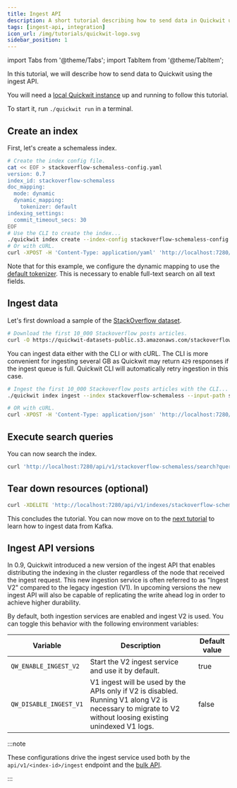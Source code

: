 ```yaml
---
title: Ingest API
description: A short tutorial describing how to send data in Quickwit using the ingest API
tags: [ingest-api, integration]
icon_url: /img/tutorials/quickwit-logo.svg
sidebar_position: 1
---
```


import Tabs from '@theme/Tabs';
import TabItem from '@theme/TabItem';

In this tutorial, we will describe how to send data to Quickwit using the ingest API.

You will need a [local Quickwit instance](../get-started/installation) up and running to follow this tutorial.

To start it, run `./quickwit run` in a terminal.

## Create an index

First, let's create a schemaless index.

```bash
# Create the index config file.
cat << EOF > stackoverflow-schemaless-config.yaml
version: 0.7
index_id: stackoverflow-schemaless
doc_mapping:
  mode: dynamic
  dynamic_mapping:
    tokenizer: default
indexing_settings:
  commit_timeout_secs: 30
EOF
# Use the CLI to create the index...
./quickwit index create --index-config stackoverflow-schemaless-config.yaml
# Or with cURL.
curl -XPOST -H 'Content-Type: application/yaml' 'http://localhost:7280/api/v1/indexes' --data-binary @stackoverflow-schemaless-config.yaml
```

Note that for this example, we configure the dynamic mapping to use the [default tokenizer](../configuration/index-config.md#description-of-available-tokenizers). This is necessary to enable full-text search on all text fields.

## Ingest data

Let's first download a sample of the [StackOverflow dataset](https://www.kaggle.com/stackoverflow/stacksample).

```bash
# Download the first 10_000 Stackoverflow posts articles.
curl -O https://quickwit-datasets-public.s3.amazonaws.com/stackoverflow.posts.transformed-10000.json
```

You can ingest data either with the CLI or with cURL. The CLI is more convenient for ingesting several GB as Quickwit may return `429` responses if the ingest queue is full. Quickwit CLI will automatically retry ingestion in this case.

```bash
# Ingest the first 10_000 Stackoverflow posts articles with the CLI...
./quickwit index ingest --index stackoverflow-schemaless --input-path stackoverflow.posts.transformed-10000.json --force

# OR with cURL.
curl -XPOST -H 'Content-Type: application/json' 'http://localhost:7280/api/v1/stackoverflow-schemaless/ingest?commit=force' --data-binary @stackoverflow.posts.transformed-10000.json
```

## Execute search queries

You can now search the index.

```bash
curl 'http://localhost:7280/api/v1/stackoverflow-schemaless/search?query=body:python'
```

## Tear down resources (optional)

```bash
curl -XDELETE 'http://localhost:7280/api/v1/indexes/stackoverflow-schemaless'
```

This concludes the tutorial. You can now move on to the [next tutorial](/docs/ingest-data/kafka.md) to learn how to ingest data from Kafka.

## Ingest API versions

In 0.9, Quickwit introduced a new version of the ingest API that enables distributing the indexing in the cluster regardless of the node that received the ingest request. This new ingestion service is often referred to as "Ingest V2" compared to the legacy ingestion (V1). In upcoming versions the new ingest API will also be capable of replicating the write ahead log in order to achieve higher durability.

By default, both ingestion services are enabled and ingest V2 is used. You can toggle this behavior with the following environment variables:

| Variable              | Description   | Default value |
| --------------------- | --------------|-------------- |
| `QW_ENABLE_INGEST_V2` | Start the V2 ingest service and use it by default. | true | 
| `QW_DISABLE_INGEST_V1`| V1 ingest will be used by the APIs only if V2 is disabled. Running V1 along V2 is necessary to migrate to V2 without loosing existing unindexed V1 logs. | false |

:::note

These configurations drive the ingest service used both by the `api/v1/<index-id>/ingest` endpoint and the [bulk API](../reference/es_compatible_api.md#_bulk--batch-ingestion-endpoint).

:::
